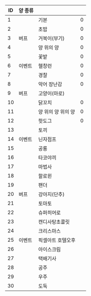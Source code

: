 
| ID  | 양 종류 |             |     |
| --- | ---- | ----------- | --- |
| 1   |      | 기본          | 0   |
| 2   |      | 초밥          | 0   |
| 3   | 버프   | 거북이(부기)     | 0   |
| 4   |      | 양 위의 양      | 0   |
| 5   |      | 꽃밭          | 0   |
| 6   | 이벤트  | 헬창런         | 0   |
| 7   |      | 경찰          | 0   |
| 8   |      | 악어 장난감      | 0   |
| 9   | 버프   | 고양이(마로)     |     |
| 10  |      | 닭꼬치         | 0   |
| 11  |      | 양 위의 양 위의 양 | 0   |
| 12  |      | 핫도그         | 0   |
| 13  |      | 토끼          |     |
| 14  | 이벤트  | 닌자점프        |     |
| 15  |      | 공룡          |     |
| 16  |      | 타코야끼        |     |
| 17  |      | 마법사         |     |
| 18  |      | 할로윈         |     |
| 19  |      | 팬더          |     |
| 20  | 버프   | 강아지(단추)     |     |
| 21  |      | 토마토         |     |
| 22  |      | 슈퍼히어로       |     |
| 23  |      | 캔디사탕초콜릿     |     |
| 24  |      | 크리스마스       |     |
| 25  | 이벤트  | 픽셀아트 호텔오후   |     |
| 26  |      | 아이스크림       |     |
| 27  |      | 택배기사        |     |
| 28  |      | 공주          |     |
| 29  |      | 우주          |     |
| 30  |      | 도둑          |     |
